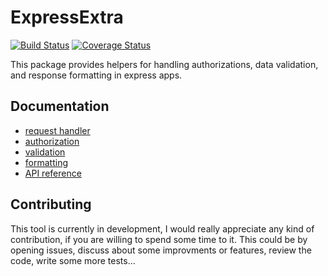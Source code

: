 # ExpressExtra

[![Build Status](https://travis-ci.org/nilscox/express-extra.svg?branch=master)](https://travis-ci.org/nilscox/express-extra)
[![Coverage Status](https://coveralls.io/repos/github/nilscox/express-extra/badge.svg?branch=master)](https://coveralls.io/github/nilscox/express-extra?branch=master)

This package provides helpers for handling authorizations, data validation, and
response formatting in express apps.

## Documentation

- [request handler](./docs/extra.md)
- [authorization](./docs/authorization.md)
- [validation](./docs/validation.md)
- [formatting](./docs/formatting.md)
- [API reference](./docs/api.md)

## Contributing

This tool is currently in development, I would really appreciate any kind of
contribution, if you are willing to spend some time to it. This could be by
opening issues, discuss about some improvments or features, review the code,
write some more tests...
